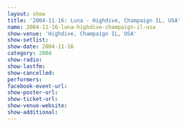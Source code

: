 ```yaml
---
layout: show
title: '2004-11-16: Luna - Highdive, Champaign IL, USA'
name: 2004-11-16-luna-highdive-champaign-il-usa
show-venue: 'Highdive, Champaign IL, USA'
show-setlist: 
show-date: 2004-11-16
category: 2004
show-radio: 
show-lastfm: 
show-cancelled: 
performers: 
facebook-event-url: 
show-poster-url: 
show-ticket-url: 
show-venue-website: 
show-additional: 
---
```


